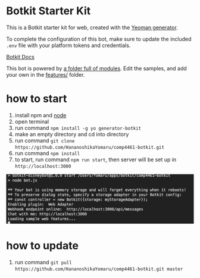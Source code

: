 # Botkit Starter Kit

This is a Botkit starter kit for web, created with the [Yeoman generator](https://github.com/howdyai/botkit/tree/master/packages/generator-botkit#readme).

To complete the configuration of this bot, make sure to update the included `.env` file with your platform tokens and credentials.

[Botkit Docs](https://botkit.ai/docs/v4)

This bot is powered by [a folder full of modules](https://botkit.ai/docs/v4/core.html#organize-your-bot-code). 
Edit the samples, and add your own in the [features/](features/) folder.

# how to start 

1. install npm and [node](https://nodejs.org/en/)
2. open terminal 
3. run command `npm install -g yo generator-botkit`
4. make an empty directory and cd into directory 
5. run command `git clone https://github.com/HananoshikaYomaru/comp4461-botkit.git`
6. run command `npm install`
7. to start, run command `npm run start`, then server will be set up in `http://localhost:3000`

![response](img/response.png)


# how to update 
1. run command `git pull https://github.com/HananoshikaYomaru/comp4461-botkit.git master`